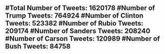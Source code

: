 #Total Number of Tweets: 1620178 
#Number of Trump Tweets: 764924
#Number of Clinton Tweets: 523382
#Number of Rubio Tweets: 209174
#Number of Sanders Tweets: 208240
#Number of Carson Tweets: 120989
#Number of Bush Tweets: 84758
---
